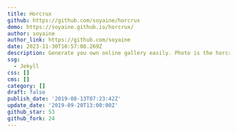 ```yaml
---
title: Horcrux
github: https://github.com/soyaine/horcrux
demo: https://soyaine.github.io/horcrux/
author: soyaine
author_link: https://github.com/soyaine
date: 2023-11-30T10:57:08.269Z
description: Generate you own online gallery easily. Photo is the horcrux of memory.
ssg:
  - Jekyll
css: []
cms: []
category: []
draft: false
publish_date: '2019-08-13T07:23:42Z'
update_date: '2019-09-20T13:00:00Z'
github_star: 53
github_fork: 24
---
```

